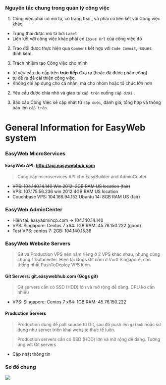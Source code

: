 
### Nguyên tắc chung trong quản lý công việc

1. Công việc phải có mô tả, có trạng thái , và phải có liên kết với Công việc khác
 - Trạng thái được mô tả bởi `Label`
 - Liên kết với công việc khác phải có `Issue Url` của công việc đó

2. Trao đổi được thực hiện qua `Comment` kết hợp với `Code Commit`, Issues đính kèm.

3. Trách nhiệm tạo Công việc cho mình
 - từ yêu cầu do cấp trên **trực tiếp** đưa ra (hoặc đã được phân công)
 - tự đề ra để cải thiện công việc.
 - Không chỉ áp dụng cho cá nhân, mà cho nhóm hoặc tổ chức lớn hơn

2. Yêu cầu được chia nhỏ và giao từ `cấp trên` xuống `cấp dưới` . 

4. Báo cáo Công Việc sẽ cập nhật từ `cấp dưới`, đánh giá, tổng hợp và thông báo lên `cấp trên`.

# General Information for EasyWeb system
### EasyWeb MicroServices

#### EasyWeb API: http://api.easywebhub.com
> Cung cấp microservices API cho EasyBuilder and AdminCenter

- ~~VPS: 104.140.14.140   Win 2012: 2GB RAM US location (fair)~~
- VPS: 107.175.56.236   win 2012 4GB RAM  US location  
- Couchbase VPS:  104.168.94.152 Ubuntu 14: 8GB RAM US (fair)

### EasyWeb AdminCenter
- Hiện tại: easyadmincp.com  => 104.140.14.140
- VPS: Singapore: Centos 7 x64: 1GB RAM: 45.76.150.222  (good)
- Test VPS: 
   centos 7: 2GB: 104.140.15.38 

### EasyWeb Website Servers

> Git và Production VPS nên nằm riêng ở 2 VPS khác nhau, nhưng cùng chung 1 Datacenter. 
Hiện tại Gogs Git nằm ở Vurlt Singapore, cần thống nhất PushToDeploy VPS luôn.

#### Git Servers: git.easywebhub.com (Gogs git)
> Git servers cần có SSD (HDD) lớn và mở rộng dễ dàng. CPU ko cần nhiều

- VPS: Singapore: Centos 7 x64: 1GB RAM: 45.76.150.222 

#### Production Servers
> Production dùng để pull source từ Git, sau đó push lên `github` hoặc sử dụng như server triển khai
website thực tế luôn.

> Production servers cần có SSD (HDD) lớn và mở rộng dễ dàng. Tương ứng với Git servers

- Cập nhật thông tin

### Sơ đồ chung

![](https://github.com/easywebhub/easyapp/blob/semantic-ui/documents/EasyWeb%20Components.png?raw=true)
